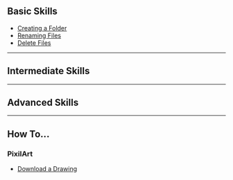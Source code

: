 ## Basic Skills

- [Creating a Folder](./basic_skills/create_folder.md)
- [Renaming Files](./basic_skills/renaming_files.md)
- [Delete Files](./basic_skills/deleting_files.md)

---

## Intermediate Skills

---

## Advanced Skills

---

## How To...

### PixilArt

- [Download a Drawing]()
